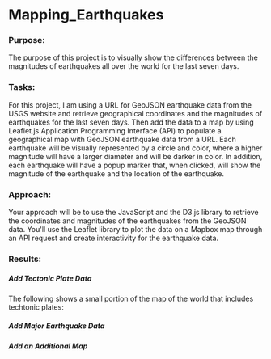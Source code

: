 # Mapping_Earthquakes

### Purpose:

The purpose of this project is to visually show the differences between the magnitudes of earthquakes all over the world for the last seven days.

### Tasks:

For this project, I am using a URL for GeoJSON earthquake data from the USGS website and retrieve geographical coordinates and the magnitudes of earthquakes for the last seven days. Then add the data to a map by using Leaflet.js Application Programming Interface (API) to populate a geographical map with GeoJSON earthquake data from a URL. Each earthquake will be visually represented by a circle and color, where a higher magnitude will have a larger diameter and will be darker in color. In addition, each earthquake will have a popup marker that, when clicked, will show the magnitude of the earthquake and the location of the earthquake.

### Approach:

Your approach will be to use the JavaScript and the D3.js library to retrieve the coordinates and magnitudes of the earthquakes from the GeoJSON data. You'll use the Leaflet library to plot the data on a Mapbox map through an API request and create interactivity for the earthquake data.

### Results:

##### Add Tectonic Plate Data

The following shows a small portion of the map of the world that includes techtonic plates:





##### Add Major Earthquake Data



##### Add an Additional Map

